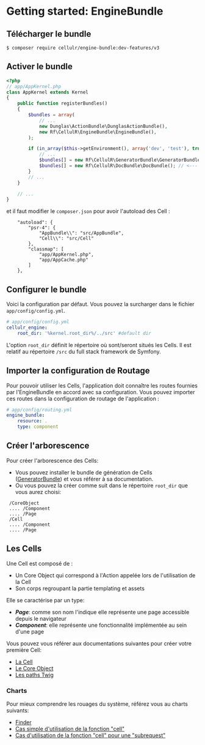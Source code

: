 Getting started: EngineBundle
=============================

Télécharger le bundle
---------------------

```
$ composer require cellulr/engine-bundle:dev-features/v3
```

Activer le bundle
-----------------

```php
<?php
// app/AppKernel.php
class AppKernel extends Kernel
{
    public function registerBundles()
    {
        $bundles = array(
            // ...
            new Dunglas\ActionBundle\DunglasActionBundle(),
            new Rf\CellulR\EngineBundle\EngineBundle(),
        );

        if (in_array($this->getEnvironment(), array('dev', 'test'), true)) {
            // ...
            $bundles[] = new Rf\CellulR\GeneratorBundle\GeneratorBundle(); // <--- Optionnel
            $bundles[] = new Rf\CellulR\DocBundle\DocBundle(); // <--- Optionnel
        }
        // ...
    }

    // ...
}
```

et il faut modifier le ```composer.json``` pour avoir l'autoload des Cell :

```
    "autoload": {
        "psr-4": {
            "AppBundle\\": "src/AppBundle",
            "Cell\\": "src/Cell"
        },
        "classmap": [
            "app/AppKernel.php",
            "app/AppCache.php"
        ]
    },
```

Configurer le bundle
--------------------

Voici la configuration par défaut. Vous pouvez la surcharger dans le fichier `app/config/config.yml`.

```yml
# app/config/config.yml
cellulr_engine:
    root_dir: '%kernel.root_dir%/../src' #default dir
```

L'option `root_dir` définit le répertoire où sont/seront situés les Cells. Il est relatif au répertoire `/src` du full stack framework de Symfony.

Importer la configuration de Routage
------------------------------------

Pour pouvoir utiliser les Cells, l'application doit connaître les routes fournies par l'EngineBundle en accord avec sa configuration.
Vous pouvez importer ces routes dans la configuration de routage de l'application :

```yml
# app/config/routing.yml
engine_bundle:
    resource: .
    type: component
```

Créer l'arborescence
--------------------

Pour créer l'arborescence des Cells:
- Vous pouvez installer le bundle de génération de Cells ([GeneratorBundle](https://gitlab.dnm.radiofrance.fr/cellulR/generator-bundle/tree/features/v3)) et vous référer à sa documentation.
- Ou vous pouvez la créer comme suit dans le répertoire `root_dir` que vous aurez choisi:

```
 /CoreObject
 .... /Component
 .... /Page
 /Cell
 .... /Component
 .... /Page
```

Les Cells
------------------

Une Cell est composé de :
- Un Core Object qui correspond à l'Action appelée lors de l'utilisation de la Cell
- Son corps regroupant la partie templating et assets

Elle se caractérise par un type:
- ***Page***: comme son nom l'indique elle représente une page accessible depuis le navigateur
- ***Component***: elle représente une fonctionnalité implémentée au sein d'une page

Vous pouvez vous référer aux documentations suivantes pour créer votre première Cell:

- [La Cell](cell.md)
- [Le Core Object](core_object.md)
- [Les paths Twig](paths_twig.md)


### Charts

Pour mieux comprendre les rouages du système, référez vous au charts suivants:

 - [Finder](chart_finder.md)
 - [Cas simple d'utilisation de la fonction "cell"](chart_cell_simple_usecase.md)
 - [Cas d'utilisation de la fonction "cell" pour une "subrequest"](chart_cell_subrequest_usecase.md)


